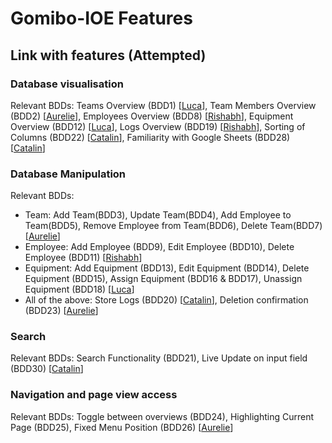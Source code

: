 # Gomibo-IOE Features

## Link with features (Attempted)

### Database visualisation
Relevant BDDs: Teams Overview (BDD1) [[Luca](https://github.com/luca31)], Team Members Overview (BDD2) [[Aurelie](https://github.com/alphaaureus)], Employees Overview (BDD8) [[Rishabh](https://github.com/RishJohn14)], Equipment Overview (BDD12) [[Luca](https://github.com/luca31)], Logs Overview (BDD19) [[Rishabh](https://github.com/RishJohn14)], Sorting of Columns (BDD22) [[Catalin](https://github.com/EneRgYCZ)], Familiarity with Google Sheets (BDD28) [[Catalin](https://github.com/EneRgYCZ)]

### Database Manipulation
Relevant BDDs:
- Team: Add Team(BDD3), Update Team(BDD4), Add Employee to Team(BDD5), Remove Employee from Team(BDD6), Delete Team(BDD7) [[Aurelie](https://github.com/alphaaureus)]
- Employee: Add Employee (BDD9), Edit Employee (BDD10), Delete Employee (BDD11) [[Rishabh](https://github.com/RishJohn14)]
- Equipment: Add Equipment (BDD13), Edit Equipment (BDD14), Delete Equipment (BDD15), Assign Equipment (BDD16 & BDD17), Unassign Equipment (BDD18) [[Luca](https://github.com/luca31)]
- All of the above: Store Logs (BDD20) [[Catalin](https://github.com/EneRgYCZ)], Deletion confirmation (BDD23) [[Aurelie](https://github.com/alphaaureus)]

### Search 
Relevant BDDs: Search Functionality (BDD21), Live Update on input field (BDD30) [[Catalin](https://github.com/EneRgYCZ)]

### Navigation and page view access 
Relevant BDDs: Toggle between overviews (BDD24), Highlighting Current Page (BDD25), Fixed Menu Position (BDD26) [[Aurelie](https://github.com/alphaaureus)]
